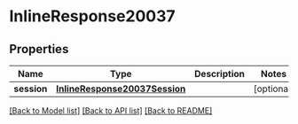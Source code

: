 # InlineResponse20037

## Properties
Name | Type | Description | Notes
------------ | ------------- | ------------- | -------------
**session** | [**InlineResponse20037Session**](InlineResponse20037Session.md) |  | [optional] 

[[Back to Model list]](../README.md#documentation-for-models) [[Back to API list]](../README.md#documentation-for-api-endpoints) [[Back to README]](../README.md)

